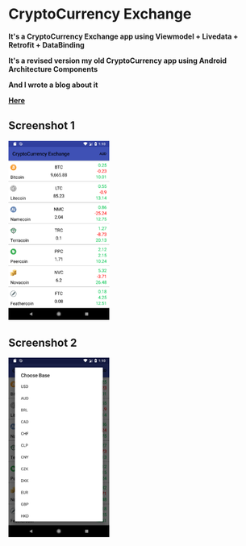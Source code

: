 # CryptoCurrency Exchange
**It's a CryptoCurrency Exchange app using Viewmodel + Livedata + Retrofit + DataBinding**

**It's a revised version my old CryptoCurrency app using Android Architecture Components**

**And I  wrote a blog about it**

**[Here](https://medium.com/@emreerkahraman/android-architecture-components-with-retrofit-52c9f8f14675)**


## Screenshot 1
<img src="Screenshot/ss1.png" width="200">

## Screenshot 2
<img src="Screenshot/ss2.png" width="200">
